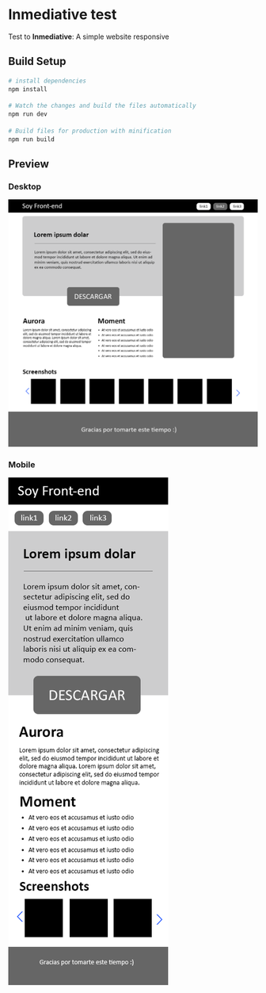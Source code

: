 # Inmediative test

Test to **Inmediative**: A simple website responsive

## Build Setup

```bash
# install dependencies
npm install

# Watch the changes and build the files automatically
npm run dev

# Build files for production with minification
npm run build
```

## Preview

### Desktop

![Desktop Preview](/doc/desktop.png)

### Mobile

![Desktop Preview](/doc/mobile.png)

